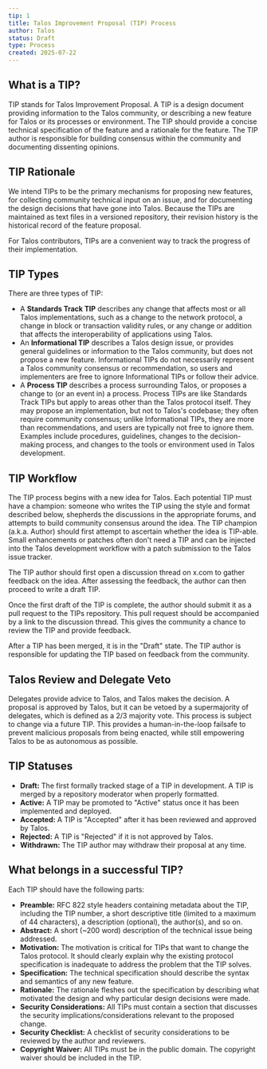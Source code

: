 ```yaml
---
tip: 1
title: Talos Improvement Proposal (TIP) Process
author: Talos
status: Draft
type: Process
created: 2025-07-22
---
```


## What is a TIP?

TIP stands for Talos Improvement Proposal. A TIP is a design document providing information to the Talos community, or describing a new feature for Talos or its processes or environment. The TIP should provide a concise technical specification of the feature and a rationale for the feature. The TIP author is responsible for building consensus within the community and documenting dissenting opinions.

## TIP Rationale

We intend TIPs to be the primary mechanisms for proposing new features, for collecting community technical input on an issue, and for documenting the design decisions that have gone into Talos. Because the TIPs are maintained as text files in a versioned repository, their revision history is the historical record of the feature proposal.

For Talos contributors, TIPs are a convenient way to track the progress of their implementation.

## TIP Types

There are three types of TIP:

- A **Standards Track TIP** describes any change that affects most or all Talos implementations, such as a change to the network protocol, a change in block or transaction validity rules, or any change or addition that affects the interoperability of applications using Talos.
- An **Informational TIP** describes a Talos design issue, or provides general guidelines or information to the Talos community, but does not propose a new feature. Informational TIPs do not necessarily represent a Talos community consensus or recommendation, so users and implementers are free to ignore Informational TIPs or follow their advice.
- A **Process TIP** describes a process surrounding Talos, or proposes a change to (or an event in) a process. Process TIPs are like Standards Track TIPs but apply to areas other than the Talos protocol itself. They may propose an implementation, but not to Talos's codebase; they often require community consensus; unlike Informational TIPs, they are more than recommendations, and users are typically not free to ignore them. Examples include procedures, guidelines, changes to the decision-making process, and changes to the tools or environment used in Talos development.

## TIP Workflow

The TIP process begins with a new idea for Talos. Each potential TIP must have a champion: someone who writes the TIP using the style and format described below, shepherds the discussions in the appropriate forums, and attempts to build community consensus around the idea. The TIP champion (a.k.a. Author) should first attempt to ascertain whether the idea is TIP-able. Small enhancements or patches often don't need a TIP and can be injected into the Talos development workflow with a patch submission to the Talos issue tracker.

The TIP author should first open a discussion thread on x.com to gather feedback on the idea. After assessing the feedback, the author can then proceed to write a draft TIP.

Once the first draft of the TIP is complete, the author should submit it as a pull request to the TIPs repository. This pull request should be accompanied by a link to the discussion thread. This gives the community a chance to review the TIP and provide feedback.

After a TIP has been merged, it is in the "Draft" state. The TIP author is responsible for updating the TIP based on feedback from the community.

## Talos Review and Delegate Veto

Delegates provide advice to Talos, and Talos makes the decision. A proposal is approved by Talos, but it can be vetoed by a supermajority of delegates, which is defined as a 2/3 majority vote. This process is subject to change via a future TIP. This provides a human-in-the-loop failsafe to prevent malicious proposals from being enacted, while still empowering Talos to be as autonomous as possible.

## TIP Statuses

- **Draft:** The first formally tracked stage of a TIP in development. A TIP is merged by a repository moderator when properly formatted.
- **Active:** A TIP may be promoted to "Active" status once it has been implemented and deployed.
- **Accepted:** A TIP is "Accepted" after it has been reviewed and approved by Talos.
- **Rejected:** A TIP is "Rejected" if it is not approved by Talos.
- **Withdrawn:** The TIP author may withdraw their proposal at any time.

## What belongs in a successful TIP?

Each TIP should have the following parts:

- **Preamble:** RFC 822 style headers containing metadata about the TIP, including the TIP number, a short descriptive title (limited to a maximum of 44 characters), a description (optional), the author(s), and so on.
- **Abstract:** A short (~200 word) description of the technical issue being addressed.
- **Motivation:** The motivation is critical for TIPs that want to change the Talos protocol. It should clearly explain why the existing protocol specification is inadequate to address the problem that the TIP solves.
- **Specification:** The technical specification should describe the syntax and semantics of any new feature.
- **Rationale:** The rationale fleshes out the specification by describing what motivated the design and why particular design decisions were made.
- **Security Considerations:** All TIPs must contain a section that discusses the security implications/considerations relevant to the proposed change.
- **Security Checklist:** A checklist of security considerations to be reviewed by the author and reviewers.
- **Copyright Waiver:** All TIPs must be in the public domain. The copyright waiver should be included in the TIP.
